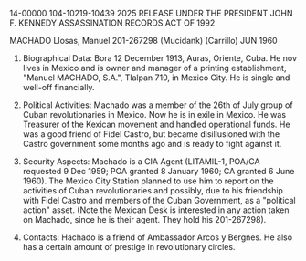 14-00000
104-10219-10439
2025 RELEASE UNDER THE PRESIDENT JOHN F. KENNEDY ASSASSINATION RECORDS ACT OF 1992

MACHADO Llosas, Manuel
201-267298 (Mucidank)
(Carrillo)
JUN 1960

1. Biographical Data: Bora 12 December 1913, Auras, Oriente, Cuba. He nov
lives in Mexico and is owner and manager of a printing establishment, "Manuel MACHADO,
S.A.", Tlalpan 710, in Mexico City. He is single and well-off financially.

2. Political Activities: Machado was a member of the 26th of July group of
Cuban revolutionaries in Mexico. Now he is in exile in Mexico. He was Treasurer
of the Kexican movement and handled operational funds. He was a good friend of Fidel
Castro, but became disillusioned with the Castro government some months ago and is
ready to fight against it.

3. Security Aspects: Machado is a CIA Agent (LITAMIL-1, POA/CA requested 9
Dec 1959; POA granted 8 January 1960; CA granted 6 June 1960). The Mexico City
Station planned to use him to report on the activities of Cuban revolutionaries
and possibly, due to his friendship with Fidel Castro and members of the Cuban
Government, as a "political action" asset. (Note the Mexican Desk is interested
in any action taken on Machado, since he is their agent. They hold his 201-267298).

4. Contacts: Hachado is a friend of Ambassador Arcos y Bergnes. He also has
a certain amount of prestige in revolutionary circles.
